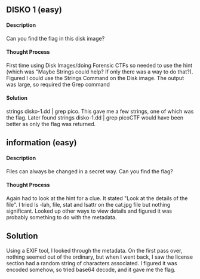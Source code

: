 ## DISKO 1 (easy)
#### Description
Can you find the flag in this disk image?

#### Thought Process
First time using Disk Images/doing Forensic CTFs so needed to use the hint (which was "Maybe Strings could help? If only there was a way to do that?). Figured I could use the Strings Command on the Disk image. The output was large, so required the Grep command

#### Solution
strings disko-1.dd | grep pico. This gave me a few strings, one of which was the flag. Later found strings disko-1.dd | grep picoCTF would have been better as only the flag was returned.

## information (easy)
#### Description
Files can always be changed in a secret way. Can you find the flag?

#### Thought Process
Again had to look at the hint for a clue. It stated "Look at the details of the file". I tried ls -lah, file, stat and lsattr on the cat.jpg file but nothing significant. Looked up other ways to view details and figured it was probably something to do with the metadata. 

## Solution
Using a EXIF tool, I looked through the metadata. On the first pass over, nothing seemed out of the ordinary, but when I went back, I saw the license section had a random string of characters associated. I figured it was encoded somehow, so tried base64 decode, and it gave me the flag.
